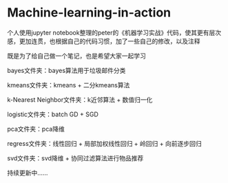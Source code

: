 # Machine-learning-in-action
个人使用jupyter notebook整理的peter的《机器学习实战》代码，使其更有层次感，更加连贯，也根据自己的代码习惯，加了一些自己的修改，以及注释

既是为了给自己做一个笔记，也是希望大家一起学习

bayes文件夹：bayes算法用于垃圾邮件分类

kmeans文件夹：kmeans + 二分kmeans算法

k-Nearest Neighbor文件夹：k近邻算法 + 数值归一化

logistic文件夹：batch GD + SGD

pca文件夹：pca降维

regress文件夹：线性回归 + 局部加权线性回归 + 岭回归 + 向前逐步回归 

svd文件夹：svd降维 + 协同过滤算法进行物品推荐

持续更新中......
